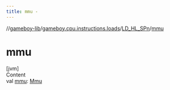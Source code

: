```yaml
---
title: mmu -
---
```

//[gameboy-lib](../../index.md)/[gameboy.cpu.instructions.loads](../index.md)/[LD_HL_SPn](index.md)/[mmu](mmu.md)



# mmu  
[jvm]  
Content  
val [mmu](mmu.md): [Mmu](../../gameboy.memory/-mmu/index.md)  



